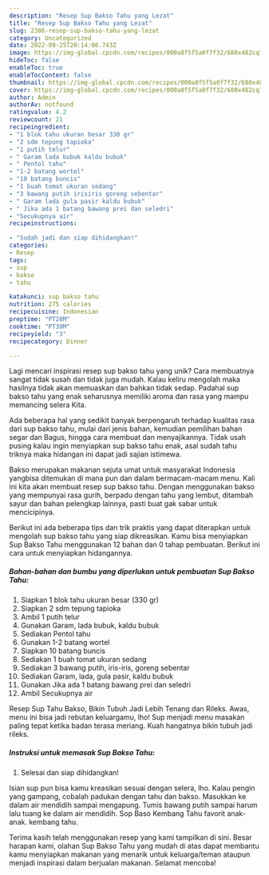 ```yaml
---
description: "Resep Sup Bakso Tahu yang Lezat"
title: "Resep Sup Bakso Tahu yang Lezat"
slug: 2386-resep-sup-bakso-tahu-yang-lezat
category: Uncategorized
date: 2022-09-25T20:14:00.743Z
image: https://img-global.cpcdn.com/recipes/000a8f5f5a0f7f32/680x482cq70/sup-bakso-tahu-foto-resep-utama.jpg
hideToc: false
enableToc: true
enableTocContent: false
thumbnail: https://img-global.cpcdn.com/recipes/000a8f5f5a0f7f32/680x482cq70/sup-bakso-tahu-foto-resep-utama.jpg
cover: https://img-global.cpcdn.com/recipes/000a8f5f5a0f7f32/680x482cq70/sup-bakso-tahu-foto-resep-utama.jpg
author: Admin
authorAv: notfound
ratingvalue: 4.2
reviewcount: 21
recipeingredient:
- "1 blok tahu ukuran besar 330 gr"
- "2 sdm tepung tapioka"
- "1 putih telur"
- " Garam lada bubuk kaldu bubuk"
- " Pentol tahu"
- "1-2 batang wortel"
- "10 batang buncis"
- "1 buah tomat ukuran sedang"
- "3 bawang putih irisiris goreng sebentar"
- " Garam lada gula pasir kaldu bubuk"
- " Jika ada 1 batang bawang prei dan seledri"
- "Secukupnya air"
recipeinstructions:

- "Sudah jadi dan siap dihidangkan!"
categories:
- Resep
tags:
- sup
- bakso
- tahu

katakunci: sup bakso tahu 
nutrition: 275 calories
recipecuisine: Indonesian
preptime: "PT28M"
cooktime: "PT39M"
recipeyield: "3"
recipecategory: Dinner

---
```





Lagi mencari inspirasi resep sup bakso tahu yang unik? Cara membuatnya sangat tidak susah dan tidak juga mudah. Kalau keliru mengolah maka hasilnya tidak akan memuaskan dan bahkan tidak sedap. Padahal sup bakso tahu yang enak seharusnya memiliki aroma dan rasa yang mampu memancing selera Kita.





Ada beberapa hal yang sedikit banyak berpengaruh terhadap kualitas rasa dari sup bakso tahu, mulai dari jenis bahan, kemudian pemilihan bahan segar dan Bagus, hingga cara membuat dan menyajikannya. Tidak usah pusing kalau ingin menyiapkan sup bakso tahu enak,      asal sudah tahu triknya maka hidangan ini dapat jadi sajian istimewa.














Bakso merupakan makanan sejuta umat untuk masyarakat Indonesia yangbisa ditemukan di mana pun dan dalam bermacam-macam menu. Kali ini kita akan membuat resep sup bakso tahu. Dengan menggunakan bakso yang mempunyai rasa gurih, berpadu dengan tahu yang lembut, ditambah sayur dan bahan pelengkap lainnya, pasti buat gak sabar untuk mencicipinya.






Berikut ini ada beberapa tips dan trik praktis yang dapat diterapkan untuk mengolah sup bakso tahu yang siap dikreasikan. Kamu bisa menyiapkan Sup Bakso Tahu menggunakan 12 bahan dan 0 tahap pembuatan. Berikut ini cara untuk menyiapkan hidangannya.

<!--inarticleads1-->

##### Bahan-bahan dan bumbu yang diperlukan untuk pembuatan Sup Bakso Tahu:

1. Siapkan 1 blok tahu ukuran besar (330 gr)
1. Siapkan 2 sdm tepung tapioka
1. Ambil 1 putih telur
1. Gunakan  Garam, lada bubuk, kaldu bubuk
1. Sediakan  Pentol tahu
1. Gunakan 1-2 batang wortel
1. Siapkan 10 batang buncis
1. Sediakan 1 buah tomat ukuran sedang
1. Sediakan 3 bawang putih, iris-iris, goreng sebentar
1. Sediakan  Garam, lada, gula pasir, kaldu bubuk
1. Gunakan  Jika ada 1 batang bawang prei dan seledri
1. Ambil Secukupnya air


Resep Sup Tahu Bakso, Bikin Tubuh Jadi Lebih Tenang dan Rileks. Awas, menu ini bisa jadi rebutan keluargamu, lho! Sup menjadi menu masakan paling tepat ketika badan terasa meriang. Kuah hangatnya bikin tubuh jadi rileks. 

<!--inarticleads2-->

##### Instruksi untuk memasak Sup Bakso Tahu:


1. Selesai dan siap dihidangkan!

Isian sup pun bisa kamu kreasikan sesuai dengan selera, lho. Kalau pengin yang gampang, cobalah padukan dengan tahu dan bakso. Masukkan ke dalam air mendidih sampai mengapung. Tumis bawang putih sampai harum lalu tuang ke dalam air mendidih. Sop Baso Kembang Tahu favorit anak-anak. kembang tahu. 

Terima kasih telah menggunakan resep yang kami tampilkan di sini. Besar harapan kami, olahan Sup Bakso Tahu yang mudah di atas dapat membantu kamu menyiapkan makanan yang menarik untuk keluarga/teman ataupun menjadi inspirasi dalam berjualan makanan. Selamat mencoba!
